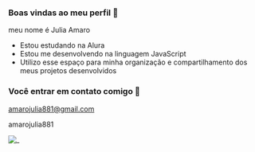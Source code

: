 ### Boas vindas ao meu perfil 💙

meu nome é Julia Amaro

- Estou estudando na Alura
- Estou me desenvolvendo na linguagem JavaScript
- Utilizo esse espaço para minha organização e compartilhamento dos meus projetos desenvolvidos

### Você entrar em contato comigo 💙

amarojulia881@gmail.com

amarojulia881

![_](https://media.tenor.com/fFpVFqD_4esAAAAi/peluk.gif)
